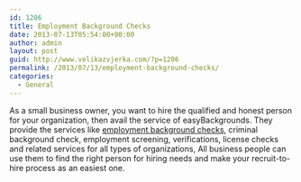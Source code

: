 ```yaml
---
id: 1206
title: Employment Background Checks
date: 2013-07-13T05:54:00+00:00
author: admin
layout: post
guid: http://www.velikazvjerka.com/?p=1206
permalink: /2013/07/13/employment-background-checks/
categories:
  - General
---
```

As a small business owner, you want to hire the qualified and honest person for your organization, then avail the service of easyBackgrounds. They provide the services like [employment background checks](http://www.easybackgrounds.com/), criminal background check, employment screening, verifications, license checks and related services for all types of organizations, All business people can use them to find the right person for hiring needs and make your recruit-to-hire process as an easiest one.